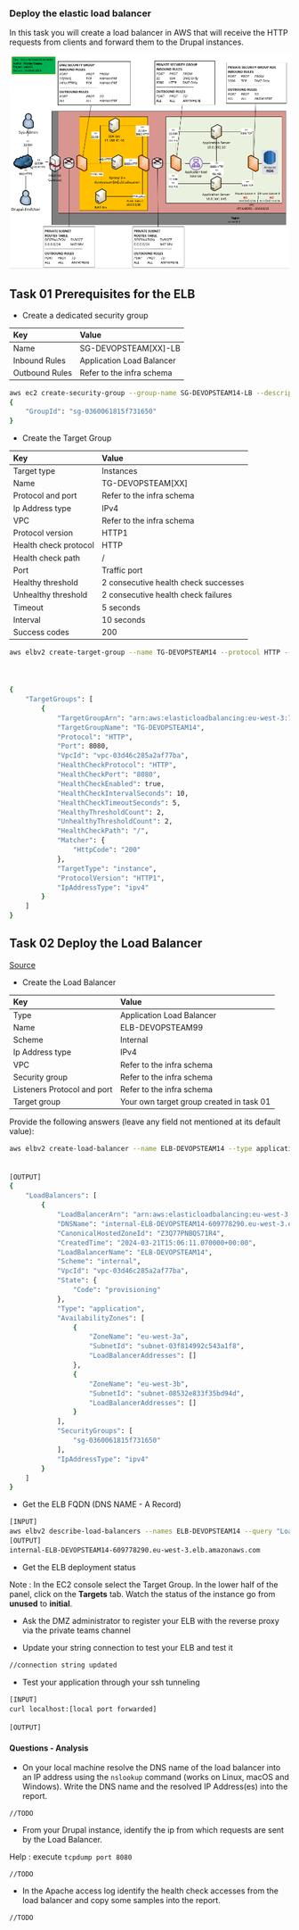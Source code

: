 ### Deploy the elastic load balancer

In this task you will create a load balancer in AWS that will receive
the HTTP requests from clients and forward them to the Drupal
instances.

![Schema](./img/CLD_AWS_INFA.PNG)

## Task 01 Prerequisites for the ELB

* Create a dedicated security group

|Key|Value|
|:--|:--|
|Name|SG-DEVOPSTEAM[XX]-LB|
|Inbound Rules|Application Load Balancer|
|Outbound Rules|Refer to the infra schema|

```bash
aws ec2 create-security-group --group-name SG-DEVOPSTEAM14-LB --description "Security group for DevOps Team 14 Load Balancer" --vpc-id vpc-03d46c285a2af77ba
{
    "GroupId": "sg-0360061815f731650"
}
```

* Create the Target Group

|Key|Value|
|:--|:--|
|Target type|Instances|
|Name|TG-DEVOPSTEAM[XX]|
|Protocol and port|Refer to the infra schema|
|Ip Address type|IPv4|
|VPC|Refer to the infra schema|
|Protocol version|HTTP1|
|Health check protocol|HTTP|
|Health check path|/|
|Port|Traffic port|
|Healthy threshold|2 consecutive health check successes|
|Unhealthy threshold|2 consecutive health check failures|
|Timeout|5 seconds|
|Interval|10 seconds|
|Success codes|200|

```bash
aws elbv2 create-target-group --name TG-DEVOPSTEAM14 --protocol HTTP --port 8080 --vpc-id vpc-03d46c285a2af77ba --target-type instance --protocol-version HTTP1 --health-check-protocol HTTP --health-check-path / --health-check-port 8080 --health-check-interval-seconds 10 --health-check-timeout-seconds 5 --healthy-threshold-count 2 --unhealthy-threshold-count 2 --matcher "HttpCode=200"



{
    "TargetGroups": [
        {
            "TargetGroupArn": "arn:aws:elasticloadbalancing:eu-west-3:709024702237:targetgroup/TG-DEVOPSTEAM14/51f38f269fe06e8a",
            "TargetGroupName": "TG-DEVOPSTEAM14",
            "Protocol": "HTTP",
            "Port": 8080,
            "VpcId": "vpc-03d46c285a2af77ba",
            "HealthCheckProtocol": "HTTP",
            "HealthCheckPort": "8080",
            "HealthCheckEnabled": true,
            "HealthCheckIntervalSeconds": 10,
            "HealthCheckTimeoutSeconds": 5,
            "HealthyThresholdCount": 2,
            "UnhealthyThresholdCount": 2,
            "HealthCheckPath": "/",
            "Matcher": {
                "HttpCode": "200"
            },
            "TargetType": "instance",
            "ProtocolVersion": "HTTP1",
            "IpAddressType": "ipv4"
        }
    ]
}

```


## Task 02 Deploy the Load Balancer

[Source](https://aws.amazon.com/elasticloadbalancing/)

* Create the Load Balancer

|Key|Value|
|:--|:--|
|Type|Application Load Balancer|
|Name|ELB-DEVOPSTEAM99|
|Scheme|Internal|
|Ip Address type|IPv4|
|VPC|Refer to the infra schema|
|Security group|Refer to the infra schema|
|Listeners Protocol and port|Refer to the infra schema|
|Target group|Your own target group created in task 01|

Provide the following answers (leave any
field not mentioned at its default value):

```bash
aws elbv2 create-load-balancer --name ELB-DEVOPSTEAM14 --type application --scheme internal --ip-address-type ipv4 --subnets subnet-08532e833f35bd94d subnet-03f814992c543a1f8 --security-groups sg-0360061815f731650 --tags Key=Name,Value=ELB-DEVOPSTEAM14


[OUTPUT]
{
    "LoadBalancers": [
        {
            "LoadBalancerArn": "arn:aws:elasticloadbalancing:eu-west-3:709024702237:loadbalancer/app/ELB-DEVOPSTEAM14/3bf0a2ed52a20016",
            "DNSName": "internal-ELB-DEVOPSTEAM14-609778290.eu-west-3.elb.amazonaws.com",
            "CanonicalHostedZoneId": "Z3Q77PNBQS71R4",
            "CreatedTime": "2024-03-21T15:06:11.070000+00:00",
            "LoadBalancerName": "ELB-DEVOPSTEAM14",
            "Scheme": "internal",
            "VpcId": "vpc-03d46c285a2af77ba",
            "State": {
                "Code": "provisioning"
            },
            "Type": "application",
            "AvailabilityZones": [
                {
                    "ZoneName": "eu-west-3a",
                    "SubnetId": "subnet-03f814992c543a1f8",
                    "LoadBalancerAddresses": []
                },
                {
                    "ZoneName": "eu-west-3b",
                    "SubnetId": "subnet-08532e833f35bd94d",
                    "LoadBalancerAddresses": []
                }
            ],
            "SecurityGroups": [
                "sg-0360061815f731650"
            ],
            "IpAddressType": "ipv4"
        }
    ]
}
```

* Get the ELB FQDN (DNS NAME - A Record)

```bash
[INPUT]
aws elbv2 describe-load-balancers --names ELB-DEVOPSTEAM14 --query "LoadBalancers[0].DNSName" --output text
[OUTPUT]
internal-ELB-DEVOPSTEAM14-609778290.eu-west-3.elb.amazonaws.com
```

* Get the ELB deployment status

Note : In the EC2 console select the Target Group. In the
       lower half of the panel, click on the **Targets** tab. Watch the
       status of the instance go from **unused** to **initial**.

* Ask the DMZ administrator to register your ELB with the reverse proxy via the private teams channel

* Update your string connection to test your ELB and test it

```bash
//connection string updated
```

* Test your application through your ssh tunneling

```bash
[INPUT]
curl localhost:[local port forwarded]

[OUTPUT]

```

#### Questions - Analysis

* On your local machine resolve the DNS name of the load balancer into
  an IP address using the `nslookup` command (works on Linux, macOS and Windows). Write
  the DNS name and the resolved IP Address(es) into the report.

```
//TODO
```

* From your Drupal instance, identify the ip from which requests are sent by the Load Balancer.

Help : execute `tcpdump port 8080`

```
//TODO
```

* In the Apache access log identify the health check accesses from the
  load balancer and copy some samples into the report.

```
//TODO
```
